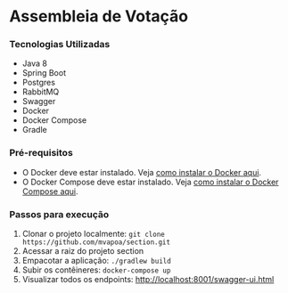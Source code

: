 # Assembleia de Votação

### Tecnologias Utilizadas
- Java 8
- Spring Boot
- Postgres
- RabbitMQ
- Swagger
- Docker
- Docker Compose
- Gradle

### Pré-requisitos
- O Docker deve estar instalado. Veja [como instalar o Docker aqui](https://docs.docker.com/engine/installation/).
- O Docker Compose deve estar instalado. Veja [como instalar o Docker Compose aqui](https://docs.docker.com/compose/install/).

### Passos para execução
1. Clonar o projeto localmente: `git clone https://github.com/mvapoa/section.git`
2. Acessar a raiz do projeto section
3. Empacotar a aplicação: `./gradlew build`
4. Subir os contêineres: `docker-compose up`
5. Visualizar todos os endpoints: [http://localhost:8001/swagger-ui.html](http://localhost:8001/swagger-ui.html)
